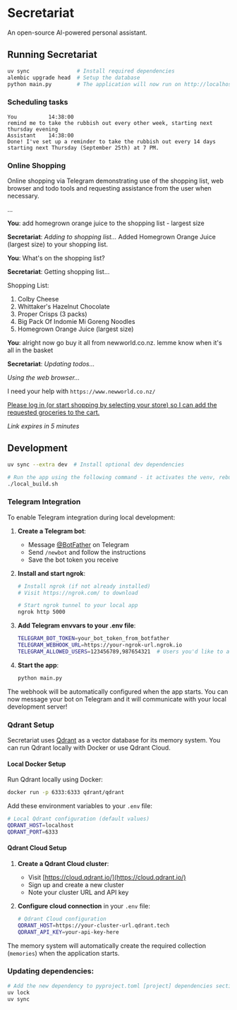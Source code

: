 # Secretariat

An open-source AI-powered personal assistant.

## Running Secretariat

```bash
uv sync               # Install required dependencies
alembic upgrade head  # Setup the database
python main.py        # The application will now run on http://localhost:5000
```

### Scheduling tasks
```
You          14:38:00
remind me to take the rubbish out every other week, starting next thursday evening
Assistant    14:38:00
Done! I've set up a reminder to take the rubbish out every 14 days starting next Thursday (September 25th) at 7 PM.
```

### Online Shopping

Online shopping via Telegram demonstrating use of the shopping list, web browser and todo tools and requesting assistance from the user when necessary.

...

**You**: add homegrown orange juice to the shopping list - largest size

**Secretariat**: _Adding to shopping list..._
Added Homegrown Orange Juice (largest size) to your shopping list.

**You**: What's on the shopping list?

**Secretariat**: Getting shopping list...

Shopping List:
1. Colby Cheese
2. Whittaker's Hazelnut Chocolate
3. Proper Crisps (3 packs)
4. Big Pack Of Indomie Mi Goreng Noodles
5. Homegrown Orange Juice (largest size)

**You**: alright now go buy it all from newworld.co.nz.  lemme know when it's all in the basket

**Secretariat**: _Updating todos..._

_Using the web browser..._

I need your help with `https://www.newworld.co.nz/`

[Please log in (or start shopping by selecting your store) so I can add the requested groceries to the cart.]()

_Link expires in 5 minutes_

## Development

```bash
uv sync --extra dev  # Install optional dev dependencies

# Run the app using the following command - it activates the venv, rebuilds CSS the starts the app:
./local_build.sh
```

### Telegram Integration

To enable Telegram integration during local development:

1. **Create a Telegram bot**:
   - Message [@BotFather](https://t.me/botfather) on Telegram
   - Send `/newbot` and follow the instructions
   - Save the bot token you receive

2. **Install and start ngrok**:
   ```bash
   # Install ngrok (if not already installed)
   # Visit https://ngrok.com/ to download

   # Start ngrok tunnel to your local app
   ngrok http 5000
   ```

3. **Add Telegram envvars to your .env file**:
   ```bash
   TELEGRAM_BOT_TOKEN=your_bot_token_from_botfather
   TELEGRAM_WEBHOOK_URL=https://your-ngrok-url.ngrok.io
   TELEGRAM_ALLOWED_USERS=123456789,987654321  # Users you'd like to allow to use your bot.
   ```

4. **Start the app**:
   ```bash
   python main.py
   ```

The webhook will be automatically configured when the app starts. You can now message your bot on Telegram and it will communicate with your local development server!

### Qdrant Setup

Secretariat uses [Qdrant](https://qdrant.tech/) as a vector database for its memory system. You can run Qdrant locally with Docker or use Qdrant Cloud.

#### Local Docker Setup

Run Qdrant locally using Docker:

```bash
docker run -p 6333:6333 qdrant/qdrant
```

Add these environment variables to your `.env` file:

```bash
# Local Qdrant configuration (default values)
QDRANT_HOST=localhost
QDRANT_PORT=6333
```

#### Qdrant Cloud Setup

1. **Create a Qdrant Cloud cluster**:
   - Visit [https://cloud.qdrant.io/](https://cloud.qdrant.io/)
   - Sign up and create a new cluster
   - Note your cluster URL and API key

2. **Configure cloud connection** in your `.env` file:
   ```bash
   # Qdrant Cloud configuration
   QDRANT_HOST=https://your-cluster-url.qdrant.tech
   QDRANT_API_KEY=your-api-key-here
   ```

The memory system will automatically create the required collection (`memories`) when the application starts.

### Updating dependencies:

```bash
# Add the new dependency to pyproject.toml [project] dependencies section, then:
uv lock
uv sync
```
